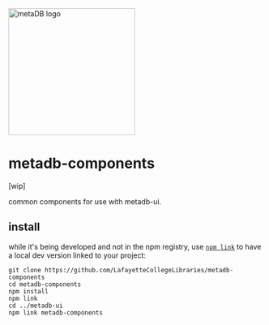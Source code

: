 <img width="250" alt="metaDB logo" src="https://cdn.rawgit.com/LafayetteCollegeLibraries/metadb-components/master/logo.svg">

metadb-components
=================

[wip]

common components for use with metadb-ui.

install
-------

while it's being developed and not in the npm registry, use [`npm link`][1] to have a
local dev version linked to your project:

```
git clone https://github.com/LafayetteCollegeLibraries/metadb-components
cd metadb-components
npm install
npm link
cd ../metadb-ui
npm link metadb-components
```

[1]: https://docs.npmjs.com/cli/link
